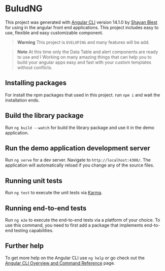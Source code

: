 # BuludNG

This project was generated with [Angular CLI](https://github.com/angular/angular-cli) version 14.1.0 by [Shayan Blest](https://github.com/shayanblest) for using in the angular front end applications.
This project includes easy to use, flexible and easy customizable component.


>**Warning** 
 This project is `DVELOPING` and many features will be add.
 
>**Note**
At this time only the Data Table and alert components are ready to use and I Working on many amazing things that can help you to build your angular apps easy and fast with your custom templates without conflicts.


## Installing packages

For install the npm packages that used in this project. run `npm i` and wait the installation ends.

## Build the library package

Run `ng build --watch` for build the library package and use it in the demo application.

## Run the demo application development server

Run `ng serve` for a dev server. Navigate to `http://localhost:4300/`. The application will automatically reload if you change any of the source files.

## Running unit tests

Run `ng test` to execute the unit tests via [Karma](https://karma-runner.github.io).

## Running end-to-end tests

Run `ng e2e` to execute the end-to-end tests via a platform of your choice. To use this command, you need to first add a package that implements end-to-end testing capabilities.

## Further help

To get more help on the Angular CLI use `ng help` or go check out the [Angular CLI Overview and Command Reference](https://angular.io/cli) page.
